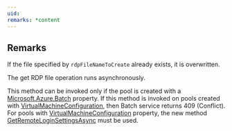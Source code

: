 ```yaml
---
uid: 
remarks: *content
---
```

## Remarks  
 If the file specified by `rdpFileNameToCreate` already exists, it is overwritten.  
  
 The get RDP file operation runs asynchronously.  
  
 This method can be invoked only if the pool is created with a [Microsoft.Azure.Batch](assetId:///N:Microsoft.Azure.Batch?qualifyHint=False&autoUpgrade=True) property.              If this method is invoked on pools created with [VirtualMachineConfiguration](assetId:///T:Microsoft.Azure.Batch.VirtualMachineConfiguration?qualifyHint=False&autoUpgrade=True), then Batch service returns 409 (Conflict).              For pools with [VirtualMachineConfiguration](assetId:///T:Microsoft.Azure.Batch.VirtualMachineConfiguration?qualifyHint=False&autoUpgrade=True) property, the new method [GetRemoteLoginSettingsAsync](assetId:///M:Microsoft.Azure.Batch.PoolOperations.GetRemoteLoginSettingsAsync(System.String,System.String,System.Collections.Generic.IEnumerable{Microsoft.Azure.Batch.BatchClientBehavior},System.Threading.CancellationToken)?qualifyHint=False&autoUpgrade=True) must be used.